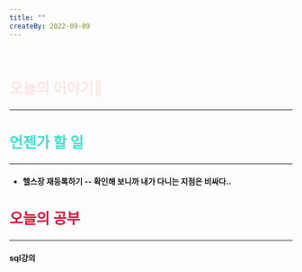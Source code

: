 ```yaml
---
title: ""
createBy: 2022-09-09
---
```



<br>

<h2 style="font-size:26px; color:#ffe4e1 ">오늘의 이야기🧧</h2>

--- 
#### 
<h2 style="font-size:26px; color:#40e0d0   ">언젠가 할 일</h2>

---
- #### 헬스장 재등록하기 -- 확인해 보니까 내가 다니는 지점은 비싸다..


<h2 style="font-size:26px; color:#dc143c ">오늘의 공부</h2>


---

#### sql강의
